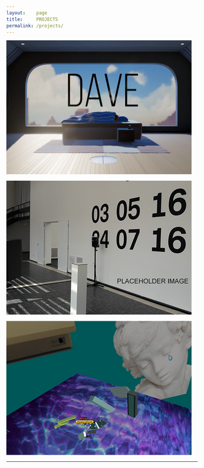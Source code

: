 ```yaml
---
layout:    page
title:     PROJECTS
permalink: /projects/
---
```



[![](/images/portfolio/dave.png)](/dave)

[![](/images/portfolio/exposed.png)](/exposed)


[![](/images/portfolio/vaporvr.png)](/vaporvr)


-----------------------